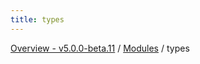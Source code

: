 ```yaml
---
title: types
---
```


[Overview - v5.0.0-beta.11](../README.en.md) / [Modules](../modules.en.md) / types
